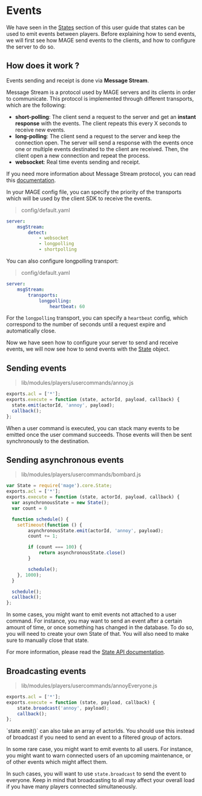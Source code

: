 # Events

We have seen in the [States](#states) section of this user guide that states can be used to emit events between players.
Before explaining how to send events, we will first see how MAGE send events to the clients, and how to configure the server to do so.

## How does it work ?

Events sending and receipt is done via **Message Stream**.

Message Stream is a protocol used by MAGE servers and its clients in order to communicate. This protocol is implemented through different transports, which are the following:

- **short-polling**: The client send a request to the server and get an **instant response** with the events. The client repeats this every X seconds to receive new events.
- **long-polling**: The client send a request to the server and keep the connection open. The server will send a response with the events once one or multiple events destinated to the client are received. Then, the client open a new connection and repeat the process.
- **websocket**: Real time events sending and receipt.

If you need more information about Message Stream protocol, you can read this [documentation](https://github.com/mage/mage/tree/master/lib/msgServer/msgStream).

In your MAGE config file, you can specify the priority of the transports which will be used by the client SDK to receive the events.

> config/default.yaml

```yaml
server:
    msgStream:
        detect:
            - websocket
            - longpolling
            - shortpolling

```

You can also configure longpolling transport:

> config/default.yaml

```yaml
server:
    msgStream:
        transports:
            longpolling:
                heartbeat: 60

```

For the `longpolling` transport, you can specify a `heartbeat` config, which correspond to the number of seconds until a request expire and automatically close.


Now we have seen how to configure your server to send and receive events, we will now see how to send events with the [State](#states) object.

## Sending events

> lib/modules/players/usercommands/annoy.js

```javascript
exports.acl = ['*'];
exports.execute = function (state, actorId, payload, callback) {
  state.emit(actorId, 'annoy', payload);
  callback();
};
```

When a user command is executed, you can stack many events to be emitted
once the user command succeeds. Those events will then be
sent synchronously to the destination.

## Sending asynchronous events

> lib/modules/players/usercommands/bombard.js

```javascript
var State = require('mage').core.State;
exports.acl = ['*'];
exports.execute = function (state, actorId, payload, callback) {
  var asynchronousState = new State();
  var count = 0

  function schedule() {
	setTimeout(function () {
		asynchronousState.emit(actorId, 'annoy', payload);
		count += 1;

		if (count === 100) {
			return asynchronousState.close()
		}

		schedule();
	}, 1000);
  }

  schedule();
  callback();
};
```

In some cases, you might want to emit events not attached to a user command. For instance,
you may want to send an event after a certain amount of time, or once something has changed
in the database. To do so, you will need to create your own State of that. You will also need
to make sure to manually close that state.

For more information, please read the [State API documentation](./api/interfaces/_mage_d_.mage.core.istate.html).

## Broadcasting events

> lib/modules/players/usercommands/annoyEveryone.js

```javascript
exports.acl = ['*'];
exports.execute = function (state, payload, callback) {
	state.broadcast('annoy', payload);
	callback();
};
```

<aside class="notice">
`state.emit()` can also take an array of actorIds. You should use this
instead of broadcast if you need to send an event to a filtered
group of actors.
</aside>

In some rare case, you might want to emit events to all users. For instance,
you might want to warn connected users of an upcoming maintenance, or
of other events which might affect them.

In such cases, you will want to use `state.broadcast` to send the event to
everyone. Keep in mind that broadcasting to all may affect your overall load
if you have many players connected simultaneously.
